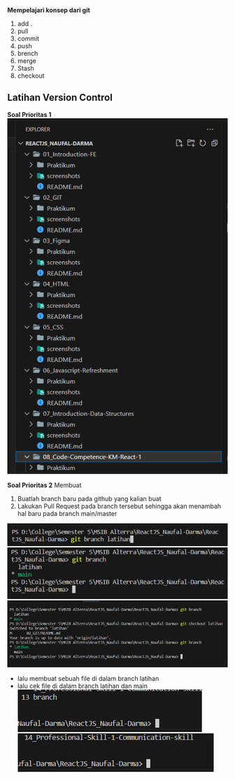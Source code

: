 **Mempelajari konsep dari git**

1. add .
2. pull
3. commit
4. push
5. brench
6. merge
7. Stash
8. checkout

## Latihan Version Control

**Soal Prioritas 1**
![Membuat repository github](/02_GIT/screenshots/Screenshot%202023-08-17%20105613.png)

**Soal Prioritas 2**
Membuat

1. Buatlah branch baru pada github yang kalian buat
2. Lakukan Pull Request pada branch tersebut sehingga akan menambah hal baru pada branch main/master

![Membuat branch](/02_GIT/screenshots/addBranch.png)
![Cek branch](/02_GIT/screenshots/cekBranch.png)
![Checkout branch, untuk switch branch](/02_GIT/screenshots/checkoutBranch.png)

- lalu membuat sebuah file di dalam branch latihan
- lalu cek file di dalam branch latihan dan main
  ![cek file di branch latihan](/02_GIT/screenshots/file-di-branch-latihan.png)
  ![cek file di branch main](/02_GIT/screenshots/file-di-branch-main.png)
